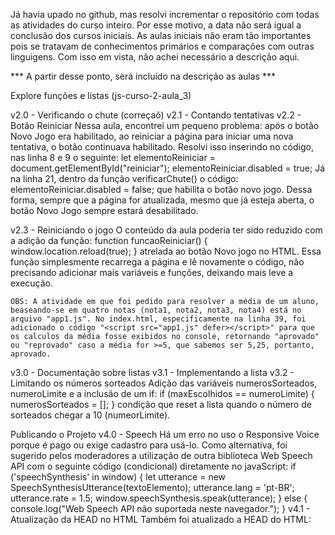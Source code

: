 Já havia upado no github, mas resolvi incrementar o repositório com todas as atividades do curso inteiro. Por esse motivo, a data não será igual a conclusão dos cursos iniciais.
As aulas iniciais não eram tão importantes pois se tratavam de conhecimentos primários e comparações com outras linguigens.
Com isso em vista, não achei necessário a descrição aqui.

*** A partir desse ponto, será incluído na descrição as aulas ***

Explore funções e listas (js-curso-2-aula_3)

v2.0 - Verificando o chute (correçaõ)
v2.1 - Contando tentativas
v2.2 - Botão Reiniciar
    Nessa aula, encontrei um pequeno problema: após o botão Novo Jogo era habilitado, ao reiniciar a página para iniciar uma
    nova tentativa, o botão continuava habilitado. Resolvi isso inserindo no código, nas linha 8 e 9 o seguinte:
        let elementoReiniciar = document.getElementById("reiniciar");
        elementoReiniciar.disabled = true;
    Já na linha 21, dentro da função verificarChute() o código:
        elementoReiniciar.disabled = false;
    que habilita o botão novo jogo.
    Dessa forma, sempre que a página for atualizada, mesmo que já esteja aberta, o botão Novo Jogo sempre estará desabilitado.

v2.3 - Reiniciando o jogo
    O conteúdo da aula poderia ter sido reduzido com a adição da função: 
        function funcaoReiniciar() {
        window.location.reload(true); 
        }
    atrelada ao botão Novo jogo no HTML. Essa função simplesmente recarrega a página e lê novamente o código, não precisando
    adicionar mais variáveis e funções, deixando mais leve a execução.

    OBS: A atividade em que foi pedido para resolver a média de um aluno, beaseando-se em quatro notas (nota1, nota2, nota3, nota4) está no arquivo "app1.js". No index.html, especificamente na linha 39, foi adicionado o código "<script src="app1.js" defer></script>" para que os calculos da média fosse exibidos no console, retornando "aprovado" ou "reprovado" caso a média for >=5, que sabemos ser 5,25, portanto, aprovado.

v3.0 - Documentação sobre listas
v3.1 - Implementando a lista
v3.2 - Limitando os números sorteados
    Adição das variáveis numerosSorteados, numeroLimite e a inclusão de um if:
        if (maxEscolhidos == numeroLimite) {
        numerosSorteados = [];
        }
    condição que reset a lista quando o número de sorteados chegar a 10 (numeorLimite).

Publicando o Projeto
v4.0 - Speech
    Há um erro no uso o Responsive Voice porque é pago ou exige cadastro para usá-lo. Como alternativa, foi sugerido pelos moderadores a utilização de outra biblioteca Web Speech API com o seguinte código (condicional) diretamente no javaScript:
        if ('speechSynthesis' in window) { 
        let utterance = new SpeechSynthesisUtterance(textoElemento);
        utterance.lang = 'pt-BR'; 
        utterance.rate = 1.5; 
        window.speechSynthesis.speak(utterance); 
    } else {
        console.log("Web Speech API não suportada neste navegador.");
    }
v4.1 - Atualização da HEAD no HTML
    Também foi atualizado a HEAD do HTML:
        <head>
        <meta charset="UTF-8">
        <meta name="viewport" content="width=device-width, initial-scale=1.0">
        <link rel="preconnect" href="https://fonts.googleapis.com">
        <link rel="preconnect" href="https://fonts.gstatic.com" crossorigin>
        <link href="https://fonts.googleapis.com/css2?family=Chakra+Petch:wght@700&family=Inter:wght@400;700&display=swap"
            rel="stylesheet">
        <link rel="stylesheet" href="style.css">
        <title>JS Game</title>
        </head>


